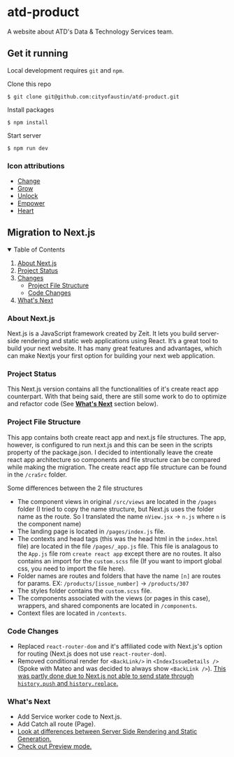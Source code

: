 # atd-product

A website about ATD's Data & Technology Services team.

## Get it running

Local development requires `git` and `npm`.

Clone this repo

```
$ git clone git@github.com:cityofaustin/atd-product.git
```

Install packages

```
$ npm install
```

Start server

```
$ npm run dev
```

### Icon attributions

- [Change](https://thenounproject.com/search/?q=alternate&i=3026571)
- [Grow](https://thenounproject.com/term/grow/204852/)
- [Unlock](https://thenounproject.com/term/unlock/10608/)
- [Empower](https://thenounproject.com/term/astronaut/2527039/)
- [Heart](https://thenounproject.com/term/heart-user/327074/)

## Migration to Next.js

<!-- TABLE OF CONTENTS -->
<details open="open">
  <summary>Table of Contents</summary>
  <ol>
    <li>
      <a href="#about-nextjs">About Next.js</a>
    </li>
    <li>
      <a href="#project-status">Project Status</a>
    </li>
    <li>
        <a href="#changes">Changes</a>
        <ul>
        <li><a href="#project-file-structure">Project File Structure</a></li>
        <li><a href="#code-changes">Code Changes</a></li>
      </ul>
    </li>
    <li>
      <a href="#whats-next">What's Next</a>
    </li>
  </ol>
</details>

### About Next.js

Next.js is a JavaScript framework created by Zeit. It lets you build server-side rendering and static web applications using React. It’s a great tool to build your next website. It has many great features and advantages, which can make Nextjs your first option for building your next web application.

### Project Status

This Next.js version contains all the functionalities of it's create react app counterpart. With that being said, there are still some work to do to optimize and refactor code (See <a href="#whats-next">**What's Next**</a> section below).

### Project File Structure

This app contains both create react app and next.js file structures. The app, however, is configured to run next.js and this can be seen in the scripts property of the package.json. I decided to intentionally leave the create react app architecture so components and file structure can be compared while making the migration. The create react app file structure can be found in the `/craSrc` folder.

Some differences between the 2 file structures

- The component views in original `/src/views` are located in the `/pages` folder (I tried to copy the name structure, but Next.js uses the folder name as the route. So I translated the name `nView.jsx` -> `n.js` where `n` is the component name)
- The landing page is located in `/pages/index.js` file.
- The contexts and head tags (this was the head html in the `index.html` file) are located in the file `/pages/_app.js` file. This file is analagous to the `App.js` file rom `create react app` except there are no routes. It also contains an import for the `custom.scss` file (If you want to import global css, you need to import the file here).
- Folder names are routes and folders that have the name `[n]` are routes for params. EX: `/products/[issue_number]` -> `/products/307`
- The styles folder contains the `custom.scss` file.
- The components associated with the views (or pages in this case), wrappers, and shared components are located in `/components`.
- Context files are located in `/contexts`.

### Code Changes

- Replaced `react-router-dom` and it's affiliated code with Next.js's option for routing (Next.js does not use `react-router-dom`).
- Removed conditional render for `<BackLink/>` in `<IndexIssueDetails />` (Spoke with Mateo and was decided to always show `<BackLink />`).
  [This was partly done due to Next.js not able to send state through `history.push` and `history.replace`.](https://github.com/vercel/next.js/discussions/23991)

### What's Next

- Add Service worker code to Next.js.
- Add Catch all route (Page).
- [Look at differences between Server Side Rendering and Static Generation.](https://nextjs.org/docs/basic-features/pages)
- [Check out Preview mode.](https://nextjs.org/docs/advanced-features/preview-mode)

